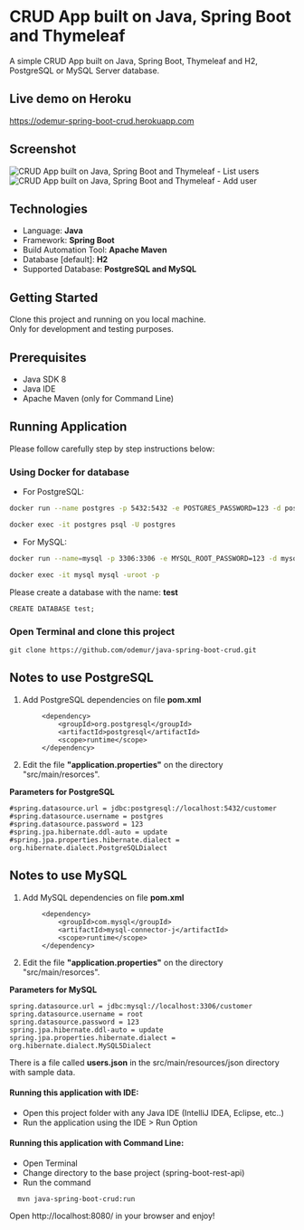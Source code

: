 # CRUD App built on Java, Spring Boot and Thymeleaf
A simple CRUD App built on Java, Spring Boot, Thymeleaf and H2, PostgreSQL or MySQL Server database.

## Live demo on Heroku
https://odemur-spring-boot-crud.herokuapp.com

## Screenshot

![CRUD App built on Java, Spring Boot and Thymeleaf - List users](https://odemur.com.br/wp-content/uploads/2022/12/java-spring-boot-crud-list.png)
![CRUD App built on Java, Spring Boot and Thymeleaf - Add user](https://odemur.com.br/wp-content/uploads/2022/12/java-spring-boot-crud-add-user.png)

## Technologies
  * Language: **Java**
  * Framework: **Spring Boot**
  * Build Automation Tool: **Apache Maven**
  * Database [default]: **H2**
  * Supported Database: **PostgreSQL and MySQL** 

## Getting Started
Clone this project and running on you local machine. <br />
Only for development and testing purposes.

## Prerequisites
   * Java SDK 8
   * Java IDE
   * Apache Maven (only for Command Line)


## Running Application
Please follow carefully step by step instructions below:

### Using Docker for database

   * For PostgreSQL:

   ```bash
   docker run --name postgres -p 5432:5432 -e POSTGRES_PASSWORD=123 -d postgres
   ```
   ```bash
   docker exec -it postgres psql -U postgres 
   ```

   * For MySQL:
   ```bash
   docker run --name=mysql -p 3306:3306 -e MYSQL_ROOT_PASSWORD=123 -d mysql/mysql-server:5.7
   ```
   ```bash
   docker exec -it mysql mysql -uroot -p 
   ```

   Please create a database with the name: **test** 
   ```
   CREATE DATABASE test;
   ````
   
### Open Terminal and clone this project
 ```
 git clone https://github.com/odemur/java-spring-boot-crud.git
 ```

## Notes to use PostgreSQL

1. Add PostgreSQL dependencies on file **pom.xml**

```
		<dependency>
			<groupId>org.postgresql</groupId>
			<artifactId>postgresql</artifactId>
			<scope>runtime</scope>
		</dependency>
```

2. Edit the file **"application.properties"** on the directory "src/main/resorces". <br />

**Parameters for PostgreSQL**
```
#spring.datasource.url = jdbc:postgresql://localhost:5432/customer
#spring.datasource.username	= postgres
#spring.datasource.password	= 123
#spring.jpa.hibernate.ddl-auto = update
#spring.jpa.properties.hibernate.dialect = org.hibernate.dialect.PostgreSQLDialect
```

## Notes to use MySQL

1. Add MySQL dependencies on file **pom.xml**

```
		<dependency>
			<groupId>com.mysql</groupId>
			<artifactId>mysql-connector-j</artifactId>
			<scope>runtime</scope>
		</dependency>
```
2. Edit the file **"application.properties"** on the directory "src/main/resorces". <br />

**Parameters for MySQL**
```
spring.datasource.url = jdbc:mysql://localhost:3306/customer
spring.datasource.username = root
spring.datasource.password = 123
spring.jpa.hibernate.ddl-auto = update
spring.jpa.properties.hibernate.dialect = org.hibernate.dialect.MySQL5Dialect
```

There is a file called **users.json** in the src/main/resources/json directory with sample data.

#### Running this application with IDE:
   - Open this project folder with any Java IDE (IntelliJ IDEA, Eclipse, etc..)
   - Run the application using the IDE > Run Option
   
#### Running this application with Command Line:
   - Open Terminal
   - Change directory to the base project (spring-boot-rest-api)
   - Run the command
 ```
   mvn java-spring-boot-crud:run
 ```
 
 Open http://localhost:8080/ in your browser and enjoy!
 
 
